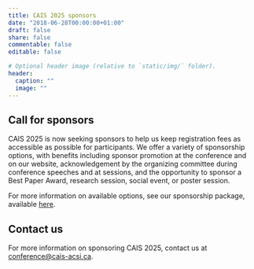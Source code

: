 ```yaml
---
title: CAIS 2025 sponsors
date: "2018-06-28T00:00:00+01:00"
draft: false
share: false
commentable: false
editable: false

# Optional header image (relative to `static/img/` folder).
header:
  caption: ""
  image: ""
---
```

## Call for sponsors

CAIS 2025 is now seeking sponsors to help us keep registration fees as accessible as possible for participants. We offer a variety of sponsorship options, with benefits including sponsor promotion at the conference and on our website, acknowledgement by the organizing committee during conference speeches and at sessions, and the opportunity to sponsor a Best Paper Award, research session, social event, or poster session. 

For more information on available options, see our sponsorship package, available [here](https://drive.google.com/file/d/1cMF1jdhfEx0iSyzZYlMe2sPcZdOB7PQj/view?usp=sharing).

## Contact us

For more information on sponsoring CAIS 2025, contact us at <a href=mailto:conference@cais-acsi.ca>conference@cais-acsi.ca</a>.